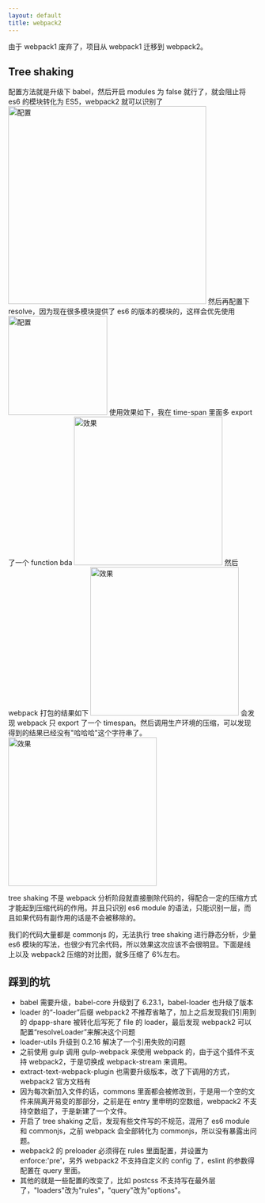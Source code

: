 ```yaml
---
layout: default
title: webpack2
---
```


由于 webpack1 废弃了，项目从 webpack1 迁移到 webpack2。

## Tree shaking

配置方法就是升级下 babel，然后开启 modules 为 false 就行了，就会阻止将 es6 的模块转化为 ES5，webpack2 就可以识别了
<img alt="配置" width='400px' src="pics//1.jpg" />
然后再配置下 resolve，因为现在很多模块提供了 es6 的版本的模块的，这样会优先使用
<img alt="配置" width='200px' src="pics//2.jpg" />
使用效果如下，我在 time-span 里面多 export 了一个 function bda
<img alt="效果" width='300px' src="pics//3.jpg" />
然后 webpack 打包的结果如下
<img alt="效果" width='300px' src="pics//4.jpg" />
会发现 webpack 只 export 了一个 timespan。然后调用生产环境的压缩，可以发现得到的结果已经没有"哈哈哈"这个字符串了。
<img alt="效果" width='300px' src="pics//5.jpg" />

tree shaking 不是 webpack 分析阶段就直接删除代码的，得配合一定的压缩方式才能起到压缩代码的作用。并且只识别 es6 module 的语法，只能识别一层，而且如果代码有副作用的话是不会被移除的。

我们的代码大量都是 commonjs 的，无法执行 tree shaking 进行静态分析，少量 es6 模块的写法，也很少有冗余代码，所以效果这次应该不会很明显。下面是线上以及 webpack2 压缩的对比图，就多压缩了 6%左右。

## 踩到的坑

- babel 需要升级，babel-core 升级到了 6.23.1，babel-loader 也升级了版本
- loader 的“-loader”后缀 webpack2 不推荐省略了，加上之后发现我们引用到的 dpapp-share 被转化后写死了 file 的 loader，最后发现 webpack2 可以配置“resolveLoader”来解决这个问题
- loader-utils 升级到 0.2.16 解决了一个引用失败的问题
- 之前使用 gulp 调用 gulp-webpack 来使用 webpack 的，由于这个插件不支持 webpack2，于是切换成 webpack-stream 来调用。
- extract-text-webpack-plugin 也需要升级版本，改了下调用的方式，webpack2 官方文档有
- 因为每次新加入文件的话，commons 里面都会被修改到，于是用一个空的文件来隔离开易变的那部分，之前是在 entry 里申明的空数组，webpack2 不支持空数组了，于是新建了一个文件。
- 开启了 tree shaking 之后，发现有些文件写的不规范，混用了 es6 module 和 commonjs，之前 webpack 会全部转化为 commonjs，所以没有暴露出问题。
- webpack2 的 preloader 必须得在 rules 里面配置，并设置为 enforce:'pre'，另外 webpack2 不支持自定义的 config 了，eslint 的参数得配置在 query 里面。
- 其他的就是一些配置的改变了，比如 postcss 不支持写在最外层了，"loaders"改为"rules"，"query"改为"options"。
